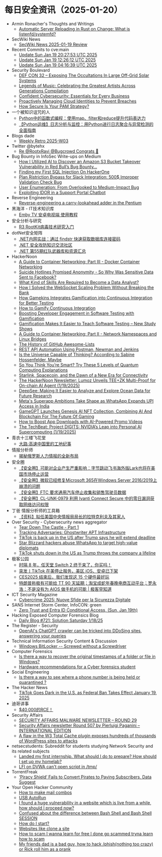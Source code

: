 # 每日安全资讯（2025-01-20）

- Armin Ronacher's Thoughts and Writings
  - [Automatic Server Reloading in Rust on Change: What is listenfd/systemfd?](http://lucumr.pocoo.org/2025/1/19/what-is-systemfd)
- SecWiki News
  - [SecWiki News 2025-01-19 Review](http://www.sec-wiki.com/?2025-01-19)
- Recent Commits to cve:main
  - [Update Sun Jan 19 20:27:53 UTC 2025](https://github.com/trickest/cve/commit/7e1f2063923cfa93d78465725760773477e387aa)
  - [Update Sun Jan 19 12:26:12 UTC 2025](https://github.com/trickest/cve/commit/82640a9c27a9871a0f3f4be31b4606aa2dfa2dca)
  - [Update Sun Jan 19 04:16:39 UTC 2025](https://github.com/trickest/cve/commit/dc028ae10989ac4ee92b70cb89ffeb4bd20660b6)
- Security Boulevard
  - [DEF CON 32 – Exposing The Occultations In Large Off-Grid Solar Systems](https://securityboulevard.com/2025/01/def-con-32-exposing-the-occultations-in-large-off-grid-solar-systems/)
  - [Legends of Music: Celebrating the Greatest Artists Across Generations Compilation](https://securityboulevard.com/2025/01/legends-of-music-celebrating-the-greatest-artists-across-generations-compilation/)
  - [Confident Cybersecurity: Essentials for Every Business](https://securityboulevard.com/2025/01/confident-cybersecurity-essentials-for-every-business/)
  - [Proactively Managing Cloud Identities to Prevent Breaches](https://securityboulevard.com/2025/01/proactively-managing-cloud-identities-to-prevent-breaches/)
  - [How Secure Is Your PAM Strategy?](https://securityboulevard.com/2025/01/how-secure-is-your-pam-strategy/)
- 一个被知识诅咒的人
  - [Python中的函数式编程：使用map、filter和reduce提升代码表达力](https://blog.csdn.net/nokiaguy/article/details/145243904)
  - [【Python运维】日志分析与监控：用Python进行日志聚合与异常检测的全面指南](https://blog.csdn.net/nokiaguy/article/details/145243887)
- Blogs  dade
  - [Weekly Retro 2025-W03](https://0xda.de/blog/2025/01/weekly-retro-2025-w03/)
- Twitter @bytehx
  - [Re @RootxRavi @Bugcrowd Congrats 🎉](https://x.com/bytehx343/status/1880802330616168804)
- Bug Bounty in InfoSec Write-ups on Medium
  - [How I Utilized AI to Discover an Amazon S3 Bucket Takeover Vulnerability in Red Bull’s Bug Bounty…](https://infosecwriteups.com/how-i-utilized-ai-to-discover-an-amazon-s3-bucket-takeover-vulnerability-in-red-bulls-bug-bounty-503d3c4d995f?source=rss----7b722bfd1b8d--bug_bounty)
  - [Finding my First SQL Injection On HackerOne](https://infosecwriteups.com/finding-my-first-sql-injection-on-hackerone-6a031ab5aa1c?source=rss----7b722bfd1b8d--bug_bounty)
  - [Plan Ristriction Bypass for Slack Integration: 500$ Improper Validation Check Bug](https://infosecwriteups.com/plan-ristriction-bypass-for-slack-integration-500-improper-validation-check-bug-0c1acf6f01d3?source=rss----7b722bfd1b8d--bug_bounty)
  - [User Enumeration: From Overlooked to Medium-Impact Bug](https://infosecwriteups.com/user-enumeration-from-overlooked-to-medium-impact-bug-48bbefa2ab3b?source=rss----7b722bfd1b8d--bug_bounty)
  - [Exploiting IDOR in a Support Portal Chatbot](https://infosecwriteups.com/exploiting-idor-in-a-support-portal-chatbot-f1d0617bace1?source=rss----7b722bfd1b8d--bug_bounty)
- Reverse Engineering
  - [Reverse-engineering a carry-lookahead adder in the Pentium](https://www.reddit.com/r/ReverseEngineering/comments/1i4oek3/reverseengineering_a_carrylookahead_adder_in_the/)
- 黑海洋 - IT技术知识库
  - [Emby TV 安卓电视端 使用教程](https://blog.upx8.com/4674)
- 安全分析与研究
  - [R3 RootKit病毒技术研究入门](https://mp.weixin.qq.com/s?__biz=MzA4ODEyODA3MQ==&mid=2247490049&idx=1&sn=eec060b016a2c2c48b9a5a5a5a6ef745&chksm=902fb529a7583c3f0a2b0935cfd9f3df6108088566ca52d5bd9df83588d2b382a01ee1757d28&scene=58&subscene=0#rd)
- dotNet安全矩阵
  - [.NET内网实战：通过 findstr 快速获取数据库连接密码](https://mp.weixin.qq.com/s?__biz=MzUyOTc3NTQ5MA==&mid=2247498317&idx=1&sn=a5fbee0aae201e4dfbe1b11cd8875574&chksm=fa5954a0cd2eddb64b0d918c03c9bcd317a860e08c6e4b8154b1b5af1c4146c88ad78be379c2&scene=58&subscene=0#rd)
  - [.NET 安全攻防知识交流社区](https://mp.weixin.qq.com/s?__biz=MzUyOTc3NTQ5MA==&mid=2247498317&idx=2&sn=d7ca7d91aa1a789626ddce7bc16645ad&chksm=fa5954a0cd2eddb61fd6d64dce4872114b6810630ff226c508b9b940b8bf43a1c5061b1f1e2e&scene=58&subscene=0#rd)
  - [.NET 第55期红队武器库和资源汇总](https://mp.weixin.qq.com/s?__biz=MzUyOTc3NTQ5MA==&mid=2247498317&idx=3&sn=e32ddb9164eebb4dbe090802a5ff5d22&chksm=fa5954a0cd2eddb69193b05c5c3ffb37d6bff2b7cf2d0c2bfc9a329b7586a39b74d3010d81c3&scene=58&subscene=0#rd)
- HackerNoon
  - [A Guide to Container Networking: Part III - Docker Container Networking](https://hackernoon.com/a-guide-to-container-networking-part-iii-docker-container-networking?source=rss)
  - [Suicide Hotlines Promised Anonymity - So Why Was Sensitive Data Sent to Facebook?](https://hackernoon.com/suicide-hotlines-promised-anonymity-so-why-was-sensitive-data-sent-to-facebook?source=rss)
  - [What Kind of Skills Are Required to Become a Data Analyst?](https://hackernoon.com/what-kind-of-skills-are-required-to-become-a-data-analyst?source=rss)
  - [How I Solved the WebSocket Scaling Problem Without Breaking the Bank](https://hackernoon.com/how-i-solved-the-websocket-scaling-problem-without-breaking-the-bank?source=rss)
  - [How Gamekins Integrates Gamification into Continuous Integration for Better Testing](https://hackernoon.com/how-gamekins-integrates-gamification-into-continuous-integration-for-better-testing?source=rss)
  - [How to Gamify Continuous Integration](https://hackernoon.com/how-to-gamify-continuous-integration?source=rss)
  - [Boosting Developer Engagement in Software Testing with Gamification](https://hackernoon.com/boosting-developer-engagement-in-software-testing-with-gamification?source=rss)
  - [Gamification Makes It Easier to Teach Software Testing – New Study Shows](https://hackernoon.com/gamification-makes-it-easier-to-teach-software-testing-new-study-shows?source=rss)
  - [A Guide to Container Networking: Part II - Network Namespaces and Linux Bridges](https://hackernoon.com/a-guide-to-container-networking-part-ii-network-namespaces-and-linux-bridges?source=rss)
  - [The History of GitHub Awesome-Lists](https://hackernoon.com/the-history-of-github-awesome-lists?source=rss)
  - [REST API Automation Using Postman, Newman and Jenkins](https://hackernoon.com/rest-api-automation-using-postman-newman-and-jenkins?source=rss)
  - [Is the Universe Capable of Thinking? According to Sabine Hossenfelder, Maybe](https://hackernoon.com/is-the-universe-capable-of-thinking-according-to-sabine-hossenfelder-maybe?source=rss)
  - [So You Think You’re Smart? Try These 5 Levels of Quantum Computing Explanations](https://hackernoon.com/so-you-think-youre-smart-try-these-5-levels-of-quantum-computing-explanations?source=rss)
  - [Starlink, Spacecoin, and the Dawn of a New Era for Connectivity](https://hackernoon.com/starlink-spacecoin-and-the-dawn-of-a-new-era-for-connectivity?source=rss)
  - [The HackerNoon Newsletter: Lumoz Unveils TEE+ZK Multi-Proof for On-chain AI Agent (1/19/2025)](https://hackernoon.com/1-19-2025-newsletter?source=rss)
  - [DeepSee: Making It Easier to Analyze and Explore Ocean Data for Future Research](https://hackernoon.com/deepsee-making-it-easier-to-analyze-and-explore-ocean-data-for-future-research?source=rss)
  - [Meta's Superapp Ambitions Take Shape as WhatsApp Expands UPI Access in India](https://hackernoon.com/metas-superapp-ambitions-take-shape-as-whatsapp-expands-upi-access-in-india?source=rss)
  - [GameGPT Launches Genesis AI NFT Collection, Combining AI And Blockchain For The Future Of Gaming](https://hackernoon.com/gamegpt-launches-genesis-ai-nft-collection-combining-ai-and-blockchain-for-the-future-of-gaming?source=rss)
  - [How to Boost App Downloads with AI-Powered Promo Videos](https://hackernoon.com/how-to-boost-app-downloads-with-ai-powered-promo-videos?source=rss)
  - [The TechBeat: Project DIGITS: NVIDIA’s Leap into Personal AI Supercomputing (1/19/2025)](https://hackernoon.com/1-19-2025-techbeat?source=rss)
- 青衣十三楼飞花堂
  - [大路:高速中国里的工地纪事](https://mp.weixin.qq.com/s?__biz=MzUzMjQyMDE3Ng==&mid=2247487918&idx=1&sn=62fa743b6f7cd093a352b0917f89a0e8&chksm=fab2d291cdc55b87d7b94cecfbd60540e362d1a5c59f44c62911d214c10d2bce471e9c680efd&scene=58&subscene=0#rd)
- 情报分析师
  - [揭秘俄罗斯人力情报的全新布局](https://mp.weixin.qq.com/s?__biz=MzA3Mjc1MTkwOA==&mid=2650559015&idx=1&sn=37962d35fd4ae69a3f4a81abdff654e7&chksm=87117c6cb066f57aa21d4ea03c2085ec0beb649116bd42891f430041cf6993324f15a4dcce41&scene=58&subscene=0#rd)
- 安全圈
  - [【安全圈】可能对企业产生严重影响：字节跳动飞书海外版Lark也将在美国市场停止运营](https://mp.weixin.qq.com/s?__biz=MzIzMzE4NDU1OQ==&mid=2652067480&idx=1&sn=c2d0bb267baf11570d6e3253fa3ff4fe&chksm=f36e7ad8c419f3ce38cfc35ec6bd2c637b49c85b101d0b057484bc1ace20d684457a77a7a7eb&scene=58&subscene=0#rd)
  - [【安全圈】微软已经修复Microsoft 365在Windows Server 2016/2019上崩溃的问题](https://mp.weixin.qq.com/s?__biz=MzIzMzE4NDU1OQ==&mid=2652067480&idx=2&sn=e94b5cb3a624cdca3e6452bf7c79d7a8&chksm=f36e7ad8c419f3cef73c242196a8499de4c2c79ec90ca98bd662ee5575f6ac22d4041dcd89d4&scene=58&subscene=0#rd)
  - [【安全圈】FTC 要求通用汽车停止收集和销售驾驶员数据](https://mp.weixin.qq.com/s?__biz=MzIzMzE4NDU1OQ==&mid=2652067480&idx=3&sn=220a3c1eb7166bba53400942dfa9cab1&chksm=f36e7ad8c419f3ce7eec3c9934f5c50798a83c044de9ed8607edfb8e503cd95268521f790488&scene=58&subscene=0#rd)
  - [【安全圈】CL-UNK-0979 利用 Ivanti Connect Secure 中的零日漏洞获取网络访问权限](https://mp.weixin.qq.com/s?__biz=MzIzMzE4NDU1OQ==&mid=2652067480&idx=4&sn=8dc7094933166fceeb2e467f38e23545&chksm=f36e7ad8c419f3ce413fdcd09b7fbf2c3828fe34b5aca8c6a3b0d570a1f213c166b9943c4be8&scene=58&subscene=0#rd)
- 丁爸 情报分析师的工具箱
  - [【资料】拟任美国中央情报局局长的拉特克利夫及其家人](https://mp.weixin.qq.com/s?__biz=MzI2MTE0NTE3Mw==&mid=2651148624&idx=1&sn=576c40259107f8aabc30212443488fee&chksm=f1af266ac6d8af7c3bec1081deebb88f2250a0d00614bd70fa3795f753849ec277a9f8463a5b&scene=58&subscene=0#rd)
- Over Security - Cybersecurity news aggregator
  - [Tear Down The Castle - Part 1](https://dfir.ch/posts/tear_down_castle_part_one/)
  - [Tracking Adversaries: Ghostwriter APT Infrastructure](https://blog.bushidotoken.net/2025/01/tracking-adversaries-ghostwriter-apt.html)
  - [TikTok is back up in the US after Trump says he will extend deadline](https://www.bleepingcomputer.com/news/software/tiktok-is-back-up-in-the-us-after-trump-says-he-will-extend-deadline/)
  - [Star Blizzard hackers abuse WhatsApp to target high-value diplomats](https://www.bleepingcomputer.com/news/security/star-blizzard-hackers-abuse-whatsapp-to-target-high-value-diplomats/)
  - [TikTok shuts down in the US as Trump throws the company a lifeline](https://www.bleepingcomputer.com/news/software/tiktok-shuts-down-in-the-us-as-trump-throws-the-company-a-lifeline/)
- 极客公园
  - [时隔 8 年，任天堂 Switch 2 终于来了，你买吗！](https://mp.weixin.qq.com/s?__biz=MTMwNDMwODQ0MQ==&mid=2653072331&idx=1&sn=2f8f2f9d50771b9c3f15cac061f8cff5&chksm=7e57d67d49205f6b80e31d9a0db91bdb72aeb161490952954a50f42f6e6407a71de7670d311a&scene=58&subscene=0#rd)
  - [突发丨TikTok 在美停止服务，美区 iOS、安卓已下架](https://mp.weixin.qq.com/s?__biz=MTMwNDMwODQ0MQ==&mid=2653072318&idx=1&sn=39714f4d9915dd2b8a13f2ee5e0d1dc4&chksm=7e57d60849205f1e5b367c604a88c280ee2430767ce018c69a868cd6e0a3ace6cd34660af42f&scene=58&subscene=0#rd)
  - [CES2025 结束后，我们发现这 15 个硬件最好玩](https://mp.weixin.qq.com/s?__biz=MTMwNDMwODQ0MQ==&mid=2653072318&idx=2&sn=01f4b2ec30208ccde2ff857f379c582f&chksm=7e57d60849205f1e587b175eb8e43d2af4043ce37102178a86e3559f30e72ee5496af3b47244&scene=58&subscene=0#rd)
  - [特朗普称极有可能给 TT 90 天延期；淘宝成蛇年春晚电商互动平台；罗永浩：不是没有为 AIOS 做手机的可能 | 极客早知道](https://mp.weixin.qq.com/s?__biz=MTMwNDMwODQ0MQ==&mid=2653072306&idx=1&sn=89adf3a1ce8d4ba450cc7ac7f6979885&chksm=7e57d60449205f1299e2dbb972c999b2f84092c376740374ba2498ce61e97f58d6c8ad726960&scene=58&subscene=0#rd)
- ICT Security Magazine
  - [Cybercrime 2025: Nuove Sfide per la Sicurezza Digitale](https://www.ictsecuritymagazine.com/notizie/cybercrime-2025/)
- SANS Internet Storm Center, InfoCON: green
  - [Zero Trust and Entra ID Conditional Access, (Sun, Jan 19th)](https://isc.sans.edu/diary/rss/31602)
- Hacking Exposed Computer Forensics Blog
  - [Daily Blog #721: Solution Saturday 1/18/25](https://www.hecfblog.com/2025/01/daily-blog-721-solution-saturday-11825.html)
- The Register - Security
  - [OpenAI's ChatGPT crawler can be tricked into DDoSing sites, answering your queries](https://go.theregister.com/feed/www.theregister.com/2025/01/19/openais_chatgpt_crawler_vulnerability/)
- Technical Information Security Content & Discussion
  - [Windows BitLocker -- Screwed without a Screwdriver](https://www.reddit.com/r/netsec/comments/1i54psl/windows_bitlocker_screwed_without_a_screwdriver/)
- Computer Forensics
  - [Is there a way to recover the original timestamps of a folder or file in Windows?](https://www.reddit.com/r/computerforensics/comments/1i59xff/is_there_a_way_to_recover_the_original_timestamps/)
  - [Hardware recommendations for a Cyber forensics student](https://www.reddit.com/r/computerforensics/comments/1i4po0t/hardware_recommendations_for_a_cyber_forensics/)
- Social Engineering
  - [Is there a way to see where a phone number is being held or quarantined ?](https://www.reddit.com/r/SocialEngineering/comments/1i53r6k/is_there_a_way_to_see_where_a_phone_number_is/)
- The Hacker News
  - [TikTok Goes Dark in the U.S. as Federal Ban Takes Effect January 19, 2025](https://thehackernews.com/2025/01/tiktok-goes-dark-in-us-as-federal-ban.html)
- 迪哥讲事
  - [$40,000的RCE！](https://mp.weixin.qq.com/s?__biz=MzIzMTIzNTM0MA==&mid=2247496907&idx=1&sn=bf65d0102436150a0dc5482d51b5c998&chksm=e8a5fea8dfd277be56fc6d30fe19c8d65094b9ea55e1628f0c5742c243d612eee6b973167e6b&scene=58&subscene=0#rd)
- Security Affairs
  - [SECURITY AFFAIRS MALWARE NEWSLETTER – ROUND 29](https://securityaffairs.com/173232/malware/security-affairs-malware-newsletter-round-29.html)
  - [Security Affairs newsletter Round 507 by Pierluigi Paganini – INTERNATIONAL EDITION](https://securityaffairs.com/173227/uncategorized/security-affairs-newsletter-round-507-by-pierluigi-paganini-international-edition.html)
  - [A flaw in the W3 Total Cache plugin exposes hundreds of thousands of WordPress sites to attacks](https://securityaffairs.com/173219/security/w3-total-cache-wordpress-plugin-cve-2024-12365.html)
- netsecstudents: Subreddit for students studying Network Security and its related subjects
  - [Landed my first internship. What should I do to prepare? How should I set up my homelab?](https://www.reddit.com/r/netsecstudents/comments/1i5aqac/landed_my_first_internship_what_should_i_do_to/)
  - [LFI on DVWA can't open script in /tmp/](https://www.reddit.com/r/netsecstudents/comments/1i51u1q/lfi_on_dvwa_cant_open_script_in_tmp/)
- TorrentFreak
  - [‘Piracy Shield’ Fails to Convert Pirates to Paying Subscribers, Data Suggest](https://torrentfreak.com/piracy-shield-fails-to-convert-pirates-to-paying-subscribers-data-suggest-250119/)
- Your Open Hacker Community
  - [How to make mail combos](https://www.reddit.com/r/HowToHack/comments/1i5d082/how_to_make_mail_combos/)
  - [USB AutoRun](https://www.reddit.com/r/HowToHack/comments/1i5613w/usb_autorun/)
  - [I found a huge vulnerability in a website which is live from a while, how should I proceed now?](https://www.reddit.com/r/HowToHack/comments/1i524zp/i_found_a_huge_vulnerability_in_a_website_which/)
  - [Confused about the difference between Bash Shell and Bash Shell SESSION](https://www.reddit.com/r/HowToHack/comments/1i4tyqb/confused_about_the_difference_between_bash_shell/)
  - [How do I start?](https://www.reddit.com/r/HowToHack/comments/1i59myg/how_do_i_start/)
  - [Websites like clone a site](https://www.reddit.com/r/HowToHack/comments/1i561mi/websites_like_clone_a_site/)
  - [How to scam I wanna learn for free I done go scammed tryna learn how to scam](https://www.reddit.com/r/HowToHack/comments/1i582el/how_to_scam_i_wanna_learn_for_free_i_done_go/)
  - [My friends dad is a bad guy, how to hack /phish(nothing too crazy) or Rick roll him as a prank](https://www.reddit.com/r/HowToHack/comments/1i5639j/my_friends_dad_is_a_bad_guy_how_to_hack/)

